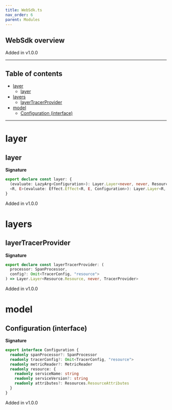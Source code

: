 ```yaml
---
title: WebSdk.ts
nav_order: 6
parent: Modules
---
```


## WebSdk overview

Added in v1.0.0

---

<h2 class="text-delta">Table of contents</h2>

- [layer](#layer)
  - [layer](#layer-1)
- [layers](#layers)
  - [layerTracerProvider](#layertracerprovider)
- [model](#model)
  - [Configuration (interface)](#configuration-interface)

---

# layer

## layer

**Signature**

```ts
export declare const layer: {
  (evaluate: LazyArg<Configuration>): Layer.Layer<never, never, Resource.Resource>
  <R, E>(evaluate: Effect.Effect<R, E, Configuration>): Layer.Layer<R, E, Resource.Resource>
}
```

Added in v1.0.0

# layers

## layerTracerProvider

**Signature**

```ts
export declare const layerTracerProvider: (
  processor: SpanProcessor,
  config?: Omit<TracerConfig, "resource">
) => Layer.Layer<Resource.Resource, never, TracerProvider>
```

Added in v1.0.0

# model

## Configuration (interface)

**Signature**

```ts
export interface Configuration {
  readonly spanProcessor?: SpanProcessor
  readonly tracerConfig?: Omit<TracerConfig, "resource">
  readonly metricReader?: MetricReader
  readonly resource: {
    readonly serviceName: string
    readonly serviceVersion?: string
    readonly attributes?: Resources.ResourceAttributes
  }
}
```

Added in v1.0.0
